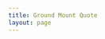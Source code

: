 ```yaml
---
title: Ground Mount Quote
layout: page
---
```

<?php include('ground-mount-checklist/form.php') ;?>
<?php echo "test"; ?> 
<script type="text/javascript">

$(document).ready(function(e) {

	$('#fs-syst,#pv-max,#park-sol').hide();
	var  fs,pvm,pksol;
	$('#fs-system').click(function(e) {
	var fscheckvl = $('input:radio[name=system]:checked').val();
	console.log("fs system" + fscheckvl);
	if($('#fs-system').is(':checked') && fscheckvl == "Fs-system" ) {
	/* $.get( "fs-system.php", function( data ) {
	 $(".system").html(data);
	});*/
	$('#fs-syst').show();
	$('#pv-max').hide();
	$('#park-sol').hide();
	var fs = $('#fs-syst').is(":visible");
	var pvm = $('#pv-max').is(":visible");
	var psol = $('#park-sol').is(":visible");
	console.log(fs + " fs");
	console.log(pvm + " pvmax");
	console.log(psol + " parksol");
	$('#fs-sys-hidden').val(fs); //assign fs-system hidden

	 $('#pv-max-hidden').val(pvm);
	 $('#park-sol-hidden').val(psol);

 }
});

$('#pvmax').click(function(e) {

	 var pvmaxcheckvl =  $('input:radio[name=system]:checked').val();
	 console.log("pv max" + pvmaxcheckvl);
	 if($('#pvmax').is(':checked') && (pvmaxcheckvl == "Pv-max" ) ) {
     /* $.get( "pvmax.php", function( data ) {
	 $(".system").html(data);
	 });*/
	 $('#pv-max').show();
	 $('#fs-syst').hide()
	 $('#park-sol').hide();
	 var pvm = $('#pv-max').is(":visible");
	 var fs = $('#fs-syst').is(":visible");
	 var psol = $('#park-sol').is(":visible");
	 console.log(fs + " fs");
	 console.log(pvm + " pvmax");
	 console.log(psol + " parksol");
	 $('#fs-sys-hidden').val(fs);
	 $('#pv-max-hidden').val(pvm);
	 $('#park-sol-hidden').val(psol);

}
});

$('#parksol').click(function(e) {

	 var parksolcheckvl  = $('input:radio[name=system]:checked').val();
	 console.log("park sol "  + parksolcheckvl);
	 if($('#parksol').is(':checked') && (parksolcheckvl == "parksol")) {
	 /*$.get( "parksol.php", function( data ) {
	 $(".system").html(data);
	 });*/
	 $('#park-sol').show();
	 $('#fs-syst').hide()
	 $('#pv-max').hide();
	 var fs = $('#fs-syst').is(":visible");
	 var pvm = $('#pv-max').is(":visible");
	 var psol = $('#park-sol').is(":visible");
	 console.log(fs + " fs");
	 console.log(pvm + " pvmax");
	 console.log(psol + " parksol");
	 $('#fs-sys-hidden').val(fs);
	 $('#pv-max-hidden').val(pvm);
	 $('#park-sol-hidden').val(psol);

	}
});

$('#field_19_0,#field_19_1').click(function(){
	if($('#field_19_0').is(':checked')){
		console.log('checked');
		$('#PeStamps').val('true');
		}else if ($('#field_19_1').is(':checked')){
		console.log('no checked');
		$('#PeStamps').val('false');
		}
});

});
</script>

